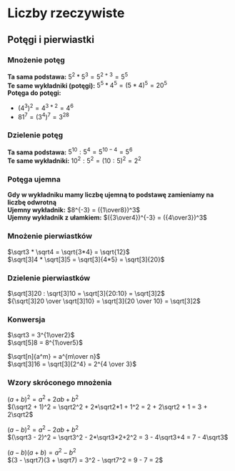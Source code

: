 # Liczby rzeczywiste
## Potęgi i pierwiastki
### Mnożenie potęg
**Ta sama podstawa:** $5^2 * 5^3 = 5^{2+3} = 5^5$  
**Te same wykładniki (potęgi):** $5^5 * 4^5 = (5*4)^5 = 20^5$  
**Potęga do potęgi:** 
- $(4^3)^2 = 4^{3*2} = 4^6$
- $81^7 = (3^4)^7 = 3^{28}$
### Dzielenie potęg
**Ta sama podstawa:** $5^{10} : 5^4 = 5^{10-4} = 5^6$  
**Te same wykładniki:** $10^2 : 5^2 = (10 : 5)^2 = 2^2$
### Potęga ujemna
**Gdy w wykładniku mamy liczbę ujemną to podstawę zamieniamy na liczbę odwrotną**  
**Ujemny wykładnik:** $8^{-3} = ({1\over8})^3$  
**Ujemny wykładnik z ułamkiem:** $({3\over4})^{-3} = ({4\over3})^3$  
### Mnożenie pierwiastków
$`\sqrt3 * \sqrt4 = \sqrt{3*4} = \sqrt{12}`$  
$`\sqrt[3]4 * \sqrt[3]5 = \sqrt[3]{4*5} = \sqrt[3]{20}`$  
### Dzielenie pierwiastków
$\sqrt[3]20 : \sqrt[3]10 = \sqrt[3]{20:10} = \sqrt[3]2$  
${\sqrt[3]20 \over \sqrt[3]10} = \sqrt[3]{20 \over 10} = \sqrt[3]2$
### Konwersja
$\sqrt3 = 3^{1\over2}$  
$\sqrt[5]8 = 8^{1\over5}$  

$`\sqrt[n]{a^m} = a^{m\over n}`$  
$`\sqrt[3]16 = \sqrt[3]{2^4} = 2^{4 \over 3}`$  
### Wzory skróconego mnożenia
$(a+b)^2 = a^2 + 2ab + b^2$  
$(\sqrt2 + 1)^2 = \sqrt2^2 + 2*\sqrt2*1 + 1^2 = 2 + 2\sqrt2 + 1 = 3 + 2\sqrt2$  

$(a - b)^2 = a^2 - 2ab + b^2$  
$(\sqrt3 - 2)^2 = \sqrt3^2 - 2*\sqrt3*2+2^2 = 3 - 4\sqrt3+4 = 7 - 4\sqrt3$  

$(a-b)(a+b) = a^2 - b^2$  
$(3 - \sqrt7)(3 + \sqrt7) = 3^2 - \sqrt7^2 = 9 - 7 = 2$  
